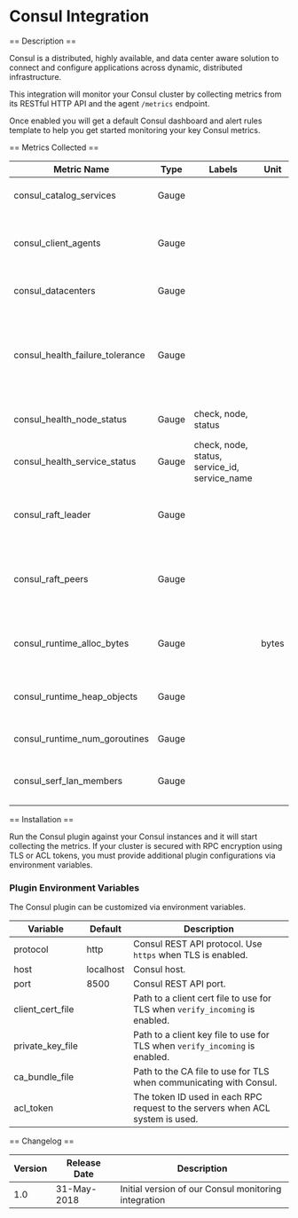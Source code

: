 Consul Integration
==================

== Description ==

Consul is a distributed, highly available, and data center aware solution to connect and configure applications across dynamic, distributed infrastructure.

This integration will monitor your Consul cluster by collecting metrics from its RESTful HTTP API and the agent `/metrics` endpoint.

Once enabled you will get a default Consul dashboard and alert rules template to help you get started monitoring your key Consul metrics.

== Metrics Collected ==

| Metric Name                   |Type |Labels                                       |Unit |Description                                                                     |
|-------------------------------|-----|---------------------------------------------|-----|--------------------------------------------------------------------------------|
|consul_catalog_services        |Gauge|                                             |     |Total number of services.                                                       |
|consul_client_agents           |Gauge|                                             |     |Total number of agents running in client mode.                                  |
|consul_datacenters             |Gauge|                                             |     |Total number of datacenters.                                                    |
|consul_health_failure_tolerance|Gauge|                                             |     |Number of voting servers that the cluster can lose while continuing to function.|
|consul_health_node_status      |Gauge|check, node, status                          |     |Node checks status.                                                             |
|consul_health_service_status   |Gauge|check, node, status, service_id, service_name|     |Service checks status.                                                          |
|consul_raft_leader             |Gauge|                                             |     |Indicates whether the cluster has a raft leader.                                |
|consul_raft_peers              |Gauge|                                             |     |Total number of agents running in server mode.                                  |
|consul_runtime_alloc_bytes     |Gauge|                                             |bytes|Number of bytes allocated by the Consul process.                                |
|consul_runtime_heap_objects    |Gauge|                                             |     |Number of objects allocated on the heap.                                        |
|consul_runtime_num_goroutines  |Gauge|                                             |     |Rumber of running goroutines.                                                   |
|consul_serf_lan_members        |Gauge|                                             |     |Total number of members in the cluster.                                         |

== Installation ==

Run the Consul plugin against your Consul instances and it will start collecting the metrics. If your cluster is secured with RPC encryption using TLS or ACL tokens, you must provide additional plugin configurations via environment variables.

### Plugin Environment Variables

The Consul plugin can be customized via environment variables.

|Variable        |Default              |Description                                                                  |
|----------------|---------------------|-----------------------------------------------------------------------------|
|protocol        |http                 |Consul REST API protocol. Use `https` when TLS is enabled.                   |
|host            |localhost            |Consul host.                                                                 |
|port            |8500                 |Consul REST API port.                                                        |
|client_cert_file|                     |Path to a client cert file to use for TLS when `verify_incoming` is enabled. |
|private_key_file|                     |Path to a client key file to use for TLS when `verify_incoming` is enabled.  |
|ca_bundle_file  |                     |Path to the CA file to use for TLS when communicating with Consul.           |
|acl_token       |                     |The token ID used in each RPC request to the servers when ACL system is used.|

== Changelog ==

|Version|Release Date|Description                                         |
|-------|------------|----------------------------------------------------|
|1.0    |31-May-2018 |Initial version of our Consul monitoring integration|
